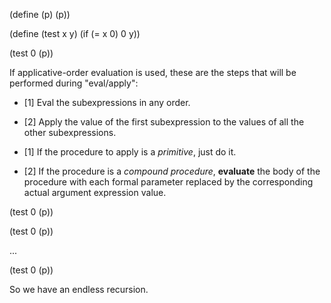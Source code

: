 (define (p) (p))

(define (test x y)
  (if (= x 0)
      0
      y))

(test 0 (p))

If applicative-order evaluation is used, these are the steps that will be performed during "eval/apply":

* [1] Eval the subexpressions in any order.
* [2] Apply the value of the first subexpression to the values of all the other subexpressions.

* [1] If the procedure to apply is a *primitive*, just do it.
* [2] If the procedure is a *compound procedure*, **evaluate** the body of the procedure with each formal parameter replaced by the corresponding actual argument expression value.


(test 0 (p))

(test 0 (p))

...

(test 0 (p))

So we have an endless recursion.
